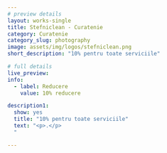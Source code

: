 ```yaml
---
# preview details
layout: works-single
title: Stefniclean - Curatenie
category: Curatenie
category_slug: photography
image: assets/img/logos/stefniclean.png
short_description: "10% pentru toate serviciile"

# full details
live_preview:
info:
  - label: Reducere
    value: 10% reducere

description1:
  show: yes
  title: "10% pentru toate serviciile"
  text: "<p>.</p>
  "

---
```

